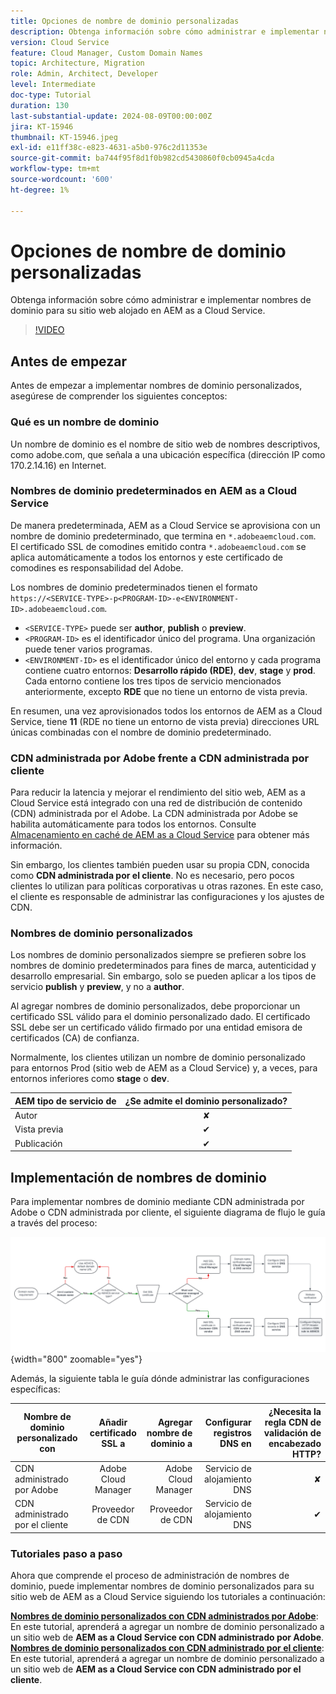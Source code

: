 ```yaml
---
title: Opciones de nombre de dominio personalizadas
description: Obtenga información sobre cómo administrar e implementar nombres de dominio personalizados para su sitio web alojado en AEM as a Cloud Service.
version: Cloud Service
feature: Cloud Manager, Custom Domain Names
topic: Architecture, Migration
role: Admin, Architect, Developer
level: Intermediate
doc-type: Tutorial
duration: 130
last-substantial-update: 2024-08-09T00:00:00Z
jira: KT-15946
thumbnail: KT-15946.jpeg
exl-id: e11ff38c-e823-4631-a5b0-976c2d11353e
source-git-commit: ba744f95f8d1f0b982cd5430860f0cb0945a4cda
workflow-type: tm+mt
source-wordcount: '600'
ht-degree: 1%

---
```


# Opciones de nombre de dominio personalizadas

Obtenga información sobre cómo administrar e implementar nombres de dominio para su sitio web alojado en AEM as a Cloud Service.

>[!VIDEO](https://video.tv.adobe.com/v/3432632?quality=12&learn=on)

## Antes de empezar

Antes de empezar a implementar nombres de dominio personalizados, asegúrese de comprender los siguientes conceptos:

### Qué es un nombre de dominio

Un nombre de dominio es el nombre de sitio web de nombres descriptivos, como adobe.com, que señala a una ubicación específica (dirección IP como 170.2.14.16) en Internet.

### Nombres de dominio predeterminados en AEM as a Cloud Service

De manera predeterminada, AEM as a Cloud Service se aprovisiona con un nombre de dominio predeterminado, que termina en `*.adobeaemcloud.com`. El certificado SSL de comodines emitido contra `*.adobeaemcloud.com` se aplica automáticamente a todos los entornos y este certificado de comodines es responsabilidad del Adobe.

Los nombres de dominio predeterminados tienen el formato `https://<SERVICE-TYPE>-p<PROGRAM-ID>-e<ENVIRONMENT-ID>.adobeaemcloud.com`.

- `<SERVICE-TYPE>` puede ser **author**, **publish** o **preview**.
- `<PROGRAM-ID>` es el identificador único del programa. Una organización puede tener varios programas.
- `<ENVIRONMENT-ID>` es el identificador único del entorno y cada programa contiene cuatro entornos: **Desarrollo rápido (RDE)**, **dev**, **stage** y **prod**. Cada entorno contiene los tres tipos de servicio mencionados anteriormente, excepto **RDE** que no tiene un entorno de vista previa.

En resumen, una vez aprovisionados todos los entornos de AEM as a Cloud Service, tiene **11** (RDE no tiene un entorno de vista previa) direcciones URL únicas combinadas con el nombre de dominio predeterminado.

### CDN administrada por Adobe frente a CDN administrada por cliente

Para reducir la latencia y mejorar el rendimiento del sitio web, AEM as a Cloud Service está integrado con una red de distribución de contenido (CDN) administrada por el Adobe. La CDN administrada por Adobe se habilita automáticamente para todos los entornos. Consulte [Almacenamiento en caché de AEM as a Cloud Service](../caching/overview.md) para obtener más información.

Sin embargo, los clientes también pueden usar su propia CDN, conocida como **CDN administrada por el cliente**. No es necesario, pero pocos clientes lo utilizan para políticas corporativas u otras razones. En este caso, el cliente es responsable de administrar las configuraciones y los ajustes de CDN.

### Nombres de dominio personalizados

Los nombres de dominio personalizados siempre se prefieren sobre los nombres de dominio predeterminados para fines de marca, autenticidad y desarrollo empresarial. Sin embargo, solo se pueden aplicar a los tipos de servicio **publish** y **preview**, y no a **author**.

Al agregar nombres de dominio personalizados, debe proporcionar un certificado SSL válido para el dominio personalizado dado. El certificado SSL debe ser un certificado válido firmado por una entidad emisora de certificados (CA) de confianza.

Normalmente, los clientes utilizan un nombre de dominio personalizado para entornos Prod (sitio web de AEM as a Cloud Service) y, a veces, para entornos inferiores como **stage** o **dev**.

| AEM tipo de servicio de | ¿Se admite el dominio personalizado? |
|---------------------|:-----------------------:|
| Autor | ✘ |
| Vista previa | ✔ |
| Publicación | ✔ |

## Implementación de nombres de dominio

Para implementar nombres de dominio mediante CDN administrada por Adobe o CDN administrada por cliente, el siguiente diagrama de flujo le guía a través del proceso:

![Diagrama de flujo de administración de nombres de dominio](./assets/domain-name-management-flowchart.png){width="800" zoomable="yes"}

Además, la siguiente tabla le guía dónde administrar las configuraciones específicas:

| Nombre de dominio personalizado con | Añadir certificado SSL a | Agregar nombre de dominio a | Configurar registros DNS en | ¿Necesita la regla CDN de validación de encabezado HTTP? |
|---------------------|:-----------------------:|-----------------------:|-----------------------:|-----------------------:|
| CDN administrado por Adobe | Adobe Cloud Manager | Adobe Cloud Manager | Servicio de alojamiento DNS | ✘ |
| CDN administrado por el cliente | Proveedor de CDN | Proveedor de CDN | Servicio de alojamiento DNS | ✔ |

### Tutoriales paso a paso

Ahora que comprende el proceso de administración de nombres de dominio, puede implementar nombres de dominio personalizados para su sitio web de AEM as a Cloud Service siguiendo los tutoriales a continuación:

**[Nombres de dominio personalizados con CDN administrados por Adobe](./custom-domain-name-with-adobe-managed-cdn.md)**: En este tutorial, aprenderá a agregar un nombre de dominio personalizado a un sitio web de **AEM as a Cloud Service con CDN administrado por Adobe**.
**[Nombres de dominio personalizados con CDN administrado por el cliente](./custom-domain-names-with-customer-managed-cdn.md)**: En este tutorial, aprenderá a agregar un nombre de dominio personalizado a un sitio web de **AEM as a Cloud Service con CDN administrado por el cliente**.
